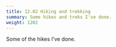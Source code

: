 ```yaml
---
title: 12.02 Hiking and trekking
summary: Some hikes and treks I've done.
weight: 1202
---
```


Some of the hikes I've done.
